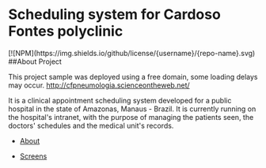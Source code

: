<h1 id='about'>Scheduling system for Cardoso Fontes polyclinic</h1>
[![NPM](https://img.shields.io/github/license/{username}/{repo-name}.svg)
##About Project

This project sample was deployed using a free domain, some loading delays may occur. http://cfpneumologia.scienceontheweb.net/

<p>It is a clinical appointment scheduling system developed for a public hospital in the state of Amazonas, Manaus - Brazil. It is currently running on the hospital's intranet, with the purpose of managing the patients seen, the doctors' schedules and the medical unit's records.</p>

* [About](#about)

* [Screens](#screens)
